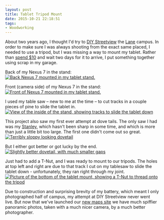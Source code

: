 ```yaml
---
layout: post 
title: Tablet Tripod Mount
date: 2015-10-21 22:18:51
tags:
- Woodworking
---
```

About two years ago, I thought I'd try to [DIY Streetview](http://google-latlong.blogspot.com/2013/12/create-your-own-street-view.html) the [Lane](https://www.lanecc.edu) campus. In order to make sure I was always shooting from the exact same placed, I needed to use a tripod, but I was missing a way to mount my tablet. Rather than [spend $10](http://amzn.to/1hVLyG5) and wait two days for it to arrive, I put something together using scrap in my garage.

Back of my Nexus 7 in the stand:
<a href="http://imgur.com/oN379uo"><img alt="Back Nexus 7 mounted in my tablet stand." src="http://imgur.com/oN379uo.jpg"></a>

Front (camera side) of my Nexus 7 in the stand:
<a href="http://imgur.com/iycvs2N"><img alt="Front of Nexus 7 mounted in my tablet stand." src="http://imgur.com/iycvs2N.jpg"></a>

I used my table saw &ndash; new to me at the time &ndash; to cut tracks in a couple pieces of pine to slide the tablet in.
<a href="http://imgur.com/BhC1QWD"><img alt="View of the inside of the stand, showing tracks to slide the tablet down" src="http://imgur.com/BhC1QWD.jpg"></a>

This project also saw my first ever attempt at dove tails. The only saw I had was my [Stanley](http://amzn.to/1hVNJJI), which hasn't been sharp in some time, and which is more than just a little bit too large. The first one didn't come out so great.
<a href="http://imgur.com/tBSi64s"><img alt="Terribly sloppy looking dovetail" src="http://imgur.com/tBSi64s.jpg"></a>

But I either got better or got lucky by the end.
<a href="http://imgur.com/hwyQSoz"><img alt="Slightly better dovetail, with much smaller gaps" src="http://imgur.com/hwyQSoz.jpg"></a>

Just had to add a T-Nut, and I was ready to mount to our tripods. The holes at top left and right are due to that track I cut on my tablesaw to slide the tablet down - unfortunately, they ran right through my joint.
<a href="http://imgur.com/2RWi5nw"><img alt="Picture of the bottom of the tablet mount, showing a T-Nut to thread onto the tripod" src="http://imgur.com/2RWi5nw.jpg"></a>

Due to construction and surprising brevity of my battery, which meant I only photographed half of campus, my attempt at DIY Streetview never went live. But now that we've launched our [new maps site](http://map.lanecc.edu) we have much spiffier panoramic photos, taken with a much nicer camera, by a much better photographer. 